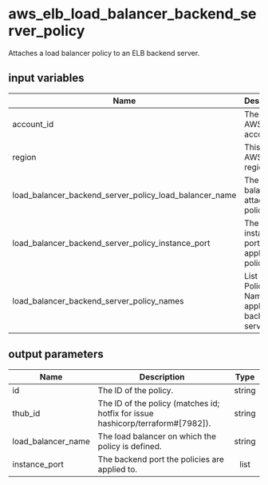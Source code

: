 # aws_elb_load_balancer_backend_server_policy

Attaches a load balancer policy to an ELB backend server.

## input variables

| Name | Description | Type | Default | Required |
|------|-------------|:----:|:-----:|:-----:|
|account_id|The id of AWS account.|string||Yes|
|region|This is the AWS region.|string|us-east-1|Yes|
|load_balancer_backend_server_policy_load_balancer_name|The load balancer to attach the policy to.|string||Yes|
|load_balancer_backend_server_policy_instance_port|The instance port to apply the policy to.|number||Yes|
|load_balancer_backend_server_policy_names|List of Policy Names to apply to the backend server.|list||Yes|

## output parameters

| Name | Description | Type |
|------|-------------|:----:|
|id|The ID of the policy.|string|
|thub_id|The ID of the policy (matches id; hotfix for issue hashicorp/terraform#[7982]).|string|
|load_balancer_name|The load balancer on which the policy is defined.|string|
|instance_port|The backend port the policies are applied to.|list|
